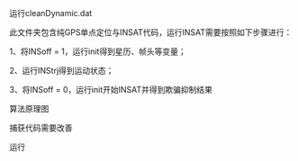 运行cleanDynamic.dat





此文件夹包含纯GPS单点定位与INSAT代码，运行INSAT需要按照如下步骤进行：

1、将INSoff = 1，运行init得到星历、帧头等变量；

2、运行INStrj得到运动状态；

3、将INSoff = 0，运行init开始INSAT并得到欺骗抑制结果



算法原理图



捕获代码需要改善

运行



